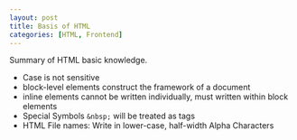 ```yaml
---
layout: post
title: Basis of HTML
categories: [HTML, Frontend]
---
```


Summary of HTML basic knowledge.
* Case is not sensitive
* block-level elements construct the framework of a document
* inline elements cannot be written individually, must written within block elements
* Special Symbols `&nbsp;` will be treated as tags
* HTML File names: Write in lower-case, half-width Alpha Characters
